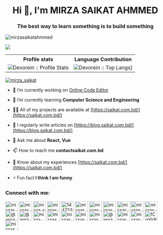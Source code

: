 <h1 align="center">Hi 👋, I'm MIRZA SAIKAT AHMMED</h1>
<h3 align="center">The best way to learn something is to build something</h3>

<p align="left"> <img src="https://komarev.com/ghpvc/?username=mirzasaikatahmmed&label=Profile%20views&color=0e75b6&style=flat" alt="mirzasaikatahmmed" /> </p>

<p align="left"> <img align="center" src="https://metrics.lecoq.io/mirzasaikatahmmed" /> </p>

<p align="center">
   <table>
      <tr>
       <th>Profile stats  </th>
       <th>Language Contribution</th>
     </tr>
      <tr>
       <td><img alt="Devorein :: Profile Stats" src="https://github-readme-stats.vercel.app/api?username=mirzasaikatahmmed&show_icons=true&theme=dark"> </td>
       <td><img alt="Devorein :: Top Langs]" src="https://github-readme-stats.vercel.app/api/top-langs/?username=mirzasaikatahmmed&langs_count=10&theme=tokyonight&layout=compact&hide=html"> </td>
     </tr>
   </table>
</p>

<p align="left"> <a href="https://twitter.com/mirza_saikat" target="blank"><img src="https://img.shields.io/twitter/follow/mirza_saikat?logo=twitter&style=for-the-badge" alt="mirza_saikat" /></a> </p>

- 🔭 I’m currently working on [Online Code Editor](https://webeditor.saikat.com.bd/)

- 🌱 I’m currently learning **Computer Science and Engineering**

- 👨‍💻 All of my projects are available at [https://saikat.com.bd/](https://saikat.com.bd/)

- 📝 I regularly write articles on [https://blog.saikat.com.bd/](https://blog.saikat.com.bd/)

- 💬 Ask me about **React, Vue**

- 📫 How to reach me **contactsaikat.com.bd**

- 📄 Know about my experiences [https://saikat.com.bd/](https://saikat.com.bd/)

- ⚡ Fun fact **I think I am funny**

<!--### Blogs posts -->
<!-- BLOG-POST-LIST:START -->
<!-- BLOG-POST-LIST:END -->

<h3 align="left">Connect with me:</h3>
<p align="left">
<a href="https://codepen.io/mirzasaikatahmmed" target="blank"><img align="center" src="https://raw.githubusercontent.com/rahuldkjain/github-profile-readme-generator/master/src/images/icons/Social/codepen.svg" alt="mirzasaikatahmmed" height="30" width="40" /></a>
<a href="https://dev.to/mirzasaikatahmmed" target="blank"><img align="center" src="https://raw.githubusercontent.com/rahuldkjain/github-profile-readme-generator/master/src/images/icons/Social/devto.svg" alt="mirzasaikatahmmed" height="30" width="40" /></a>
<a href="https://twitter.com/mirza_saikat" target="blank"><img align="center" src="https://raw.githubusercontent.com/rahuldkjain/github-profile-readme-generator/master/src/images/icons/Social/twitter.svg" alt="mirza_saikat" height="30" width="40" /></a>
<a href="https://linkedin.com/in/mirzasaikatahmmed" target="blank"><img align="center" src="https://raw.githubusercontent.com/rahuldkjain/github-profile-readme-generator/master/src/images/icons/Social/linked-in-alt.svg" alt="mirzasaikatahmmed" height="30" width="40" /></a>
<a href="https://stackoverflow.com/users/14472338" target="blank"><img align="center" src="https://raw.githubusercontent.com/rahuldkjain/github-profile-readme-generator/master/src/images/icons/Social/stack-overflow.svg" alt="14472338" height="30" width="40" /></a>
<a href="https://codesandbox.com/mirzasaikatahmmed" target="blank"><img align="center" src="https://raw.githubusercontent.com/rahuldkjain/github-profile-readme-generator/master/src/images/icons/Social/codesandbox.svg" alt="mirzasaikatahmmed" height="30" width="40" /></a>
<a href="https://kaggle.com/mirzasaikatahmmed" target="blank"><img align="center" src="https://raw.githubusercontent.com/rahuldkjain/github-profile-readme-generator/master/src/images/icons/Social/kaggle.svg" alt="mirzasaikatahmmed" height="30" width="40" /></a>
<a href="https://fb.com/mirzasaikatahmmed121" target="blank"><img align="center" src="https://raw.githubusercontent.com/rahuldkjain/github-profile-readme-generator/master/src/images/icons/Social/facebook.svg" alt="mirzasaikatahmmed121" height="30" width="40" /></a>
<a href="https://instagram.com/mirzasaikat.ahmmed" target="blank"><img align="center" src="https://raw.githubusercontent.com/rahuldkjain/github-profile-readme-generator/master/src/images/icons/Social/instagram.svg" alt="mirzasaikat.ahmmed" height="30" width="40" /></a>
<a href="https://dribbble.com/mirzasaikatahmmed" target="blank"><img align="center" src="https://raw.githubusercontent.com/rahuldkjain/github-profile-readme-generator/master/src/images/icons/Social/dribbble.svg" alt="mirzasaikatahmmed" height="30" width="40" /></a>
<a href="https://www.behance.net/mirzasaikatahmmed" target="blank"><img align="center" src="https://raw.githubusercontent.com/rahuldkjain/github-profile-readme-generator/master/src/images/icons/Social/behance.svg" alt="mirzasaikatahmmed" height="30" width="40" /></a>
<a href="https://hashnode.com/@mirzasaikatahmmed" target="blank"><img align="center" src="https://raw.githubusercontent.com/rahuldkjain/github-profile-readme-generator/master/src/images/icons/Social/hashnode.svg" alt="@mirzasaikatahmmed" height="30" width="40" /></a>
<a href="https://medium.com/@mirzasaikatahmmed" target="blank"><img align="center" src="https://raw.githubusercontent.com/rahuldkjain/github-profile-readme-generator/master/src/images/icons/Social/medium.svg" alt="@mirzasaikatahmmed" height="30" width="40" /></a>
<a href="https://www.youtube.com/c/mirza saikat ahmmed" target="blank"><img align="center" src="https://raw.githubusercontent.com/rahuldkjain/github-profile-readme-generator/master/src/images/icons/Social/youtube.svg" alt="mirza saikat ahmmed" height="30" width="40" /></a>
<a href="https://www.codechef.com/users/mirzasaikatahmmed" target="blank"><img align="center" src="https://cdn.jsdelivr.net/npm/simple-icons@3.1.0/icons/codechef.svg" alt="mirzasaikatahmmed" height="30" width="40" /></a>
<a href="https://www.hackerrank.com/mirzasaikat" target="blank"><img align="center" src="https://raw.githubusercontent.com/rahuldkjain/github-profile-readme-generator/master/src/images/icons/Social/hackerrank.svg" alt="mirzasaikat" height="30" width="40" /></a>
<a href="https://codeforces.com/profile/mirzasaikatahmmed" target="blank"><img align="center" src="https://raw.githubusercontent.com/rahuldkjain/github-profile-readme-generator/master/src/images/icons/Social/codeforces.svg" alt="mirzasaikatahmmed" height="30" width="40" /></a>
<a href="https://www.leetcode.com/mirzasaikatahmmed" target="blank"><img align="center" src="https://raw.githubusercontent.com/rahuldkjain/github-profile-readme-generator/master/src/images/icons/Social/leet-code.svg" alt="mirzasaikatahmmed" height="30" width="40" /></a>
<a href="https://www.hackerearth.com/@mirzasaikatahmmed" target="blank"><img align="center" src="https://raw.githubusercontent.com/rahuldkjain/github-profile-readme-generator/master/src/images/icons/Social/hackerearth.svg" alt="@mirzasaikatahmmed" height="30" width="40" /></a>
<a href="https://auth.geeksforgeeks.org/user/mirzasaikatahmmed/profile" target="blank"><img align="center" src="https://raw.githubusercontent.com/rahuldkjain/github-profile-readme-generator/master/src/images/icons/Social/geeks-for-geeks.svg" alt="mirzasaikatahmmed/profile" height="30" width="40" /></a>
<a href="https://www.topcoder.com/members/mirzasaikatahmmed" target="blank"><img align="center" src="https://raw.githubusercontent.com/rahuldkjain/github-profile-readme-generator/master/src/images/icons/Social/topcoder.svg" alt="mirzasaikatahmmed" height="30" width="40" /></a>
<a href="https://discord.gg/fCgYkPTw" target="blank"><img align="center" src="https://raw.githubusercontent.com/rahuldkjain/github-profile-readme-generator/master/src/images/icons/Social/discord.svg" alt="fCgYkPTw" height="30" width="40" /></a>
<a href="/mirzasaikatahmmed.netlify.app" target="blank"><img align="center" src="https://raw.githubusercontent.com/rahuldkjain/github-profile-readme-generator/master/src/images/icons/Social/rss.svg" alt="mirzasaikatahmmed.netlify.app" height="30" width="40" /></a>
</p>

